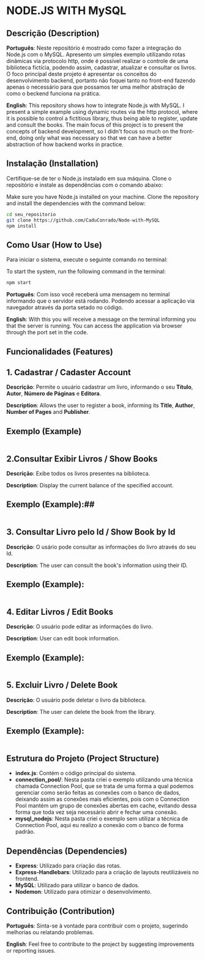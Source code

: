 # NODE.JS WITH MySQL ##

## Descrição (Description) ##

**Português**: Neste repositório é mostrado como fazer a integração do Node.js com o MySQL. Apresento um simples exemplo utilizando rotas dinâmicas via protocolo http, onde é possível realizar o controle de uma biblioteca fictícia, podendo assim, cadastrar, atualizar e consultar os livros. O foco princípal deste projeto é apresentar os conceitos do desenvolvimento backend, portanto não foquei tanto no front-end fazendo apenas o necessário para que possamos ter uma melhor abstração de como o beckend funciona na prática.

**English**: This repository shows how to integrate Node.js with MySQL. I present a simple example using dynamic routes via the http protocol, where it is possible to control a fictitious library, thus being able to register, update and consult the books. The main focus of this project is to present the concepts of backend development, so I didn't focus so much on the front-end, doing only what was necessary so that we can have a better abstraction of how backend works in practice.



## Instalação (Installation) ##

Certifique-se de ter o Node.js instalado em sua máquina. Clone o repositório e instale as dependências com o comando abaixo:

Make sure you have Node.js installed on your machine. Clone the repository and install the dependencies with the command below:

```bash
cd seu_repositorio
git clone https://github.com/CaduConrado/Node-with-MySQL
npm install
```

## Como Usar (How to Use) ##

Para iniciar o sistema, execute o seguinte comando no terminal: 

To start the system, run the following command in the terminal:

```bash
npm start
```

**Português**: Com isso você receberá uma mensagem no terminal informando que o servidor está rodando. Podendo acessar a aplicação via navegador através da porta setado no código.

**English**: With this you will receive a message on the terminal informing you that the server is running. You can access the application via browser through the port set in the code.

## Funcionalidades (Features)

## 1. Cadastrar / Cadaster Account ##

**Descrição**: Permite o usuário cadastrar um livro, informando o seu **Título**, **Autor**, **Número de Páginas** e **Editora**. 

**Description**: Allows the user to register a book, informing its **Title**, **Author**, **Number of Pages** and **Publisher**.

## Exemplo (Example) ##

```plaintext

```

## 2.Consultar Exibir Livros / Show Books ##

**Descrição**: Exibe todos os livros presentes na biblioteca.

**Description**: Display the current balance of the specified account.

## Exemplo (Example):##

```plaintext

```

## 3. Consultar Livro pelo Id / Show Book by Id ##

**Descrição**: O usário pode consultar as informações do livro através do seu Id.

**Description**: The user can consult the book's information using their ID.
## Exemplo (Example): ##

```plaintext

```

## 4. Editar Livros / Edit Books ##

**Descrição**: O usuário pode editar as informações do livro.

**Description**: User can edit book information.

## Exemplo (Example): ##

```plaintext

```

## 5. Excluir Livro / Delete Book ##

**Descrição**: O usuário pode deletar o livro da biblioteca.

**Description**: The user can delete the book from the library.

## Exemplo (Example): ##

```plaintext

```

## Estrutura do Projeto (Project Structure) ##

- **index.js**: Contém o código principal do sistema.
- **connection_pool/**: Nesta pasta criei o exemplo utilizando uma técnica chamada Connection Pool, que se trata de uma forma a qual podemos gerenciar como serão feitas as conexões com o banco de dados, deixando assim as conexões mais eficientes, pois com o Connection Pool mantém um grupo de conexões abertas em cache, evitando dessa forma que toda vez seja necessário abrir e fechar uma conexão.
- **mysql_nodejs**: Nesta pasta criei o exemplo sem utilizar a técnica de Connection Pool, aqui eu realizo a conexão com o banco de forma padrão.

## Dependências (Dependencies)

- **Express**: Utilizado para criação das rotas.
- **Express-Handlebars**: Utilizado para a criação de layouts reutilizáveis no frontend.
- **MySQL**: Utilizado para utilizar o banco de dados.
- **Nodemon**: Utilizado para otimizar o desenvolvimento.

## Contribuição (Contribution) ##

**Português**: Sinta-se à vontade para contribuir com o projeto, sugerindo melhorias ou relatando problemas.

**English**: Feel free to contribute to the project by suggesting improvements or reporting issues.
